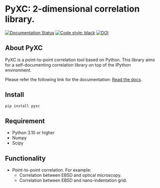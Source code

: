 # PyXC: 2-dimensional correlation library.

[![Documentation Status](https://readthedocs.org/projects/pyxc/badge/?version=latest)](https://pyxc.readthedocs.io/en/latest/?badge=latest)
[![Code style: black](https://img.shields.io/badge/code%20style-black-000000.svg)](https://github.com/psf/black)
[![DOI](https://zenodo.org/badge/DOI/10.5281/zenodo.8322342.svg)](https://doi.org/10.5281/zenodo.8322342)

## About PyXC

PyXC is a point-to-point correlation tool based on Python. This library aims for a self-documenting correlation library on top of the IPython environment.

Please refer the following link for the documentation: [Read the docs](https://pyxc.readthedocs.io/en/latest/).

## Install
```bash
pip install pyxc
``` 
## Requirement
- Python 3.10 or higher
- Numpy
- Scipy

## Functionality
- Point-to-point correlation. For example:
    - Correlation between EBSD and optical microscopy.
    - Correlation between EBSD and nano-indentation grid.
    
